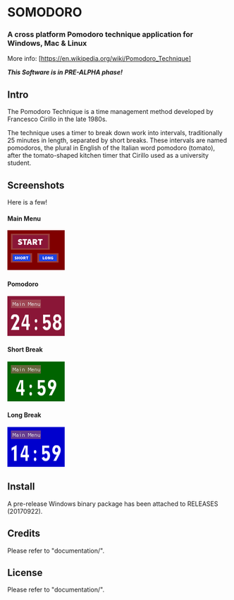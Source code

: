 # SOMODORO
### A cross platform Pomodoro technique application for Windows, Mac & Linux

More info: [https://en.wikipedia.org/wiki/Pomodoro_Technique]

***This Software is in PRE-ALPHA phase!***

Intro
--------------
The Pomodoro Technique is a time management method developed by Francesco Cirillo 
in the late 1980s. 

The technique uses a timer to break down work into intervals, traditionally 
25 minutes in length, separated by short breaks. These intervals are named 
pomodoros, the plural in English of the Italian word pomodoro (tomato), after 
the tomato-shaped kitchen timer that Cirillo used as a university student.

Screenshots
--------------
Here is a few!

#### Main Menu
<img src="extras/github_readme_screenshots/1-main-menu.png" height="90" alt="1-main-menu"/>


#### Pomodoro
<img src="extras/github_readme_screenshots/2-pomodoro.png" height="90" alt="2-pomodoro"/> 


#### Short Break
<img src="extras/github_readme_screenshots/3-short-break.png" height="90" alt="3-short-break"/> 


#### Long Break
<img src="extras/github_readme_screenshots/4-long-break.png" height="90" alt="4-long-break"/> 


Install
-------
A pre-release Windows binary package has been attached to RELEASES (20170922).

Credits
-------
Please refer to "documentation/".

License
-------
Please refer to "documentation/".
